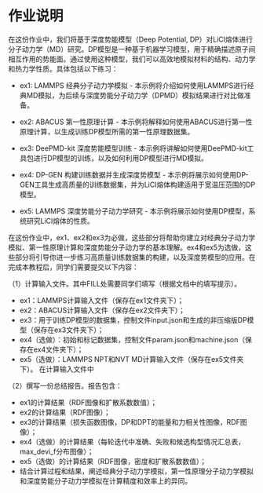 # 作业说明

在这份作业中，我们将基于深度势能模型（Deep Potential, DP）对LiCl熔体进行分子动力学（MD）研究。DP模型是一种基于机器学习模型，用于精确描述原子间相互作用的势能面。通过使用这种模型，我们可以高效地模拟材料的结构、动力学和热力学性质。具体包括以下练习：

- ex1: LAMMPS 经典分子动力学模拟 - 本示例将介绍如何使用LAMMPS进行经典MD模拟，为后续与深度势能分子动力学（DPMD）模拟结果进行对比做准备。

- ex2: ABACUS 第一性原理计算 - 本示例将解释如何使用ABACUS进行第一性原理计算，以生成训练DP模型所需的第一性原理数据集。

- ex3: DeePMD-kit 深度势能模型训练 - 本示例将讲解如何使用DeePMD-kit工具包进行DP模型的训练，以及如何利用DP模型进行MD模拟。

- ex4: DP-GEN 构建训练数据并生成深度势模型 - 本示例将展示如何使用DP-GEN工具生成高质量的训练数据集，并为LiCl熔体构建适用于宽温压范围的DP模型。

- ex5: LAMMPS 深度势能分子动力学研究 - 本示例将展示如何使用DP模型，系统研究LiCl熔体的性质。

在这份作业中，ex1、ex2和ex3为必做，这些部分将帮助你建立对经典分子动力学模拟、第一性原理计算和深度势能分子动力学的基本理解。ex4和ex5为选做，这些部分将引导你进一步练习高质量训练数据集的构建，以及深度势模型的应用。在完成本教程后，同学们需要提交以下内容：

（1）计算输入文件。其中FILL处需要同学们填写（根据文档中的填写提示）。
- ex1：LAMMPS计算输入文件（保存在ex1文件夹下）；
- ex2：ABACUS计算输入文件（保存在ex2文件夹下）；
- ex3：用于训练DP模型的数据集，控制文件input.json和生成的非压缩版DP模型（保存在ex3文件夹下）；
- ex4（选做）：初始和标记数据集，控制文件param.json和machine.json（保存在ex4文件夹下）；
- ex5（选做）：LAMMPS NPT和NVT MD计算输入文件（保存在ex5文件夹下）。
在计算输入文件中

（2）撰写一份总结报告。报告包含：
- ex1的计算结果（RDF图像和扩散系数数值）；
- ex2的计算结果（RDF图像）；
- ex3的计算结果（损失函数图像，DP和DPT的能量和力相关性图像，RDF图像）；
- ex4（选做）的计算结果（每轮迭代中准确、失败和候选构型情况汇总表，max_devi_f分布图像）；
- ex5（选做）的计算结果（RDF图像，密度和扩散系数数值）；
- 结合计算过程和结果，阐述经典分子动力学模拟，第一性原理分子动力学模拟和深度势能分子动力学模拟在计算精度和效率上的异同。
